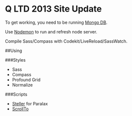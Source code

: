 Q LTD 2013 Site Update
=====

To get working, you need to be running [Mongo DB](http://www.mongodb.org/).

Use [Nodemon](https://github.com/remy/nodemon) to run and refresh node server.

Compile Sass/Compass with Codekit/LiveReload/SassWatch.


##Using

###Styles

* Sass
* Compass
* Profound Grid
* Normalize


###Scripts

* [Steller](http://markdalgleish.com/projects/stellar.js/) for Paralax
* [ScrollTo](http://demos.flesler.com/jquery/scrollTo/)